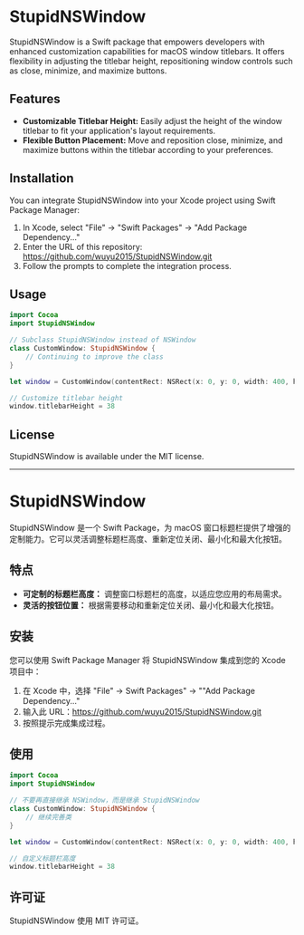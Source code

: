 # StupidNSWindow

StupidNSWindow is a Swift package that empowers developers with enhanced customization capabilities for macOS window titlebars. It offers flexibility in adjusting the titlebar height, repositioning window controls such as close, minimize, and maximize buttons.

## Features

- **Customizable Titlebar Height:** Easily adjust the height of the window titlebar to fit your application's layout requirements.
- **Flexible Button Placement:** Move and reposition close, minimize, and maximize buttons within the titlebar according to your preferences.

## Installation

You can integrate StupidNSWindow into your Xcode project using Swift Package Manager:

1. In Xcode, select "File" -> "Swift Packages" -> "Add Package Dependency..."
2. Enter the URL of this repository: https://github.com/wuyu2015/StupidNSWindow.git
3. Follow the prompts to complete the integration process.

## Usage

```swift
import Cocoa
import StupidNSWindow

// Subclass StupidNSWindow instead of NSWindow
class CustomWindow: StupidNSWindow {
    // Continuing to improve the class
}

let window = CustomWindow(contentRect: NSRect(x: 0, y: 0, width: 400, height: 300), styleMask: [.titled, .closable, .miniaturizable, .resizable], backing: .buffered, defer: false)

// Customize titlebar height
window.titlebarHeight = 38
```

## License

StupidNSWindow is available under the MIT license.

---

# StupidNSWindow

StupidNSWindow 是一个 Swift Package，为 macOS 窗口标题栏提供了增强的定制能力。它可以灵活调整标题栏高度、重新定位关闭、最小化和最大化按钮。

## 特点

- **可定制的标题栏高度：** 调整窗口标题栏的高度，以适应您应用的布局需求。
- **灵活的按钮位置：** 根据需要移动和重新定位关闭、最小化和最大化按钮。

## 安装

您可以使用 Swift Package Manager 将 StupidNSWindow 集成到您的 Xcode 项目中：

1. 在 Xcode 中，选择 "File" -> Swift Packages" -> ""Add Package Dependency..."
2. 输入此 URL：https://github.com/wuyu2015/StupidNSWindow.git
3. 按照提示完成集成过程。

## 使用

```swift
import Cocoa
import StupidNSWindow

// 不要再直接继承 NSWindow，而是继承 StupidNSWindow
class CustomWindow: StupidNSWindow {
    // 继续完善类
}

let window = CustomWindow(contentRect: NSRect(x: 0, y: 0, width: 400, height: 300), styleMask: [.titled, .closable, .miniaturizable, .resizable], backing: .buffered, defer: false)

// 自定义标题栏高度
window.titlebarHeight = 38
```

## 许可证

StupidNSWindow 使用 MIT 许可证。
